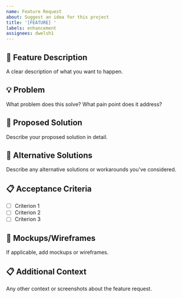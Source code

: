 ```yaml
---
name: Feature Request
about: Suggest an idea for this project
title: '[FEATURE] '
labels: enhancement
assignees: dwelsh1
---
```


## 🚀 Feature Description
A clear description of what you want to happen.

## 💡 Problem
What problem does this solve? What pain point does it address?

## 🎯 Proposed Solution
Describe your proposed solution in detail.

## 🔄 Alternative Solutions
Describe any alternative solutions or workarounds you've considered.

## 📋 Acceptance Criteria
- [ ] Criterion 1
- [ ] Criterion 2
- [ ] Criterion 3

## 📸 Mockups/Wireframes
If applicable, add mockups or wireframes.

## 📋 Additional Context
Any other context or screenshots about the feature request.
